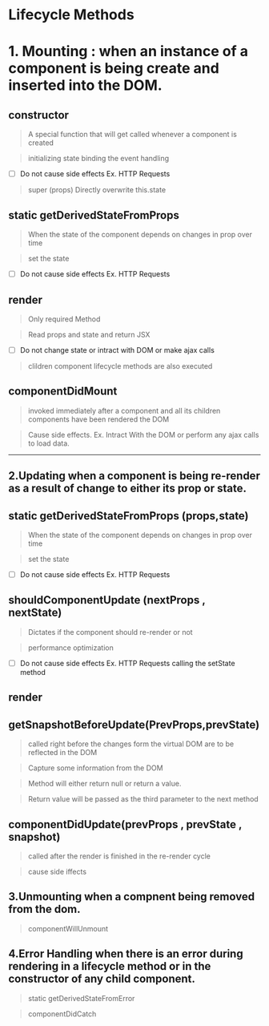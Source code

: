 # Lifecycle Methods 

# 1. Mounting :  when an instance of a component is being create and inserted into the DOM.

## constructor

> A special function that will get called whenever a component is created

>  initializing state binding the event handling

- [ ] Do not cause side effects Ex. HTTP Requests

> super (props) Directly overwrite this.state

## static getDerivedStateFromProps

> When the state of the component depends on changes in prop over time

> set the state

- [ ] Do not cause side effects Ex. HTTP Requests

## render

> Only required Method

> Read props and state and return JSX

- [ ] Do not change state or intract with DOM or make ajax calls

> clildren component lifecycle methods are also executed

## componentDidMount

> invoked immediately after a component and all its children components have been rendered the DOM

> Cause side effects. Ex. Intract With the DOM or perform any ajax calls to load data.

<hr>

## 2.Updating when a component is being re-render as a result of change to either its prop or state.

## static getDerivedStateFromProps (props,state)

> When the state of the component depends on changes in prop over time

> set the state

 - [ ] Do not cause side effects Ex. HTTP Requests

## shouldComponentUpdate (nextProps , nextState)

> Dictates if the component should re-render or not 

> performance optimization

- [ ] Do not cause side effects Ex. HTTP Requests calling the setState method 
 
## render

## getSnapshotBeforeUpdate(PrevProps,prevState)

> called right before the changes form the virtual DOM are to be reflected in the DOM

> Capture some information from the DOM

> Method will either return null or return a value.

> Return value will be passed as the third parameter to the next method

## componentDidUpdate(prevProps , prevState , snapshot)

> called after the render is finished in the re-render cycle

> cause side iffects

## 3.Unmounting when a compnent being removed from the dom.

> componentWillUnmount

## 4.Error Handling when there is an error during rendering in a lifecycle method or in the constructor of any child component.

> static getDerivedStateFromError

> componentDidCatch
